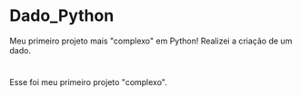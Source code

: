 # Dado_Python
Meu primeiro projeto mais "complexo" em Python! Realizei a criação de um dado.
#
Esse foi meu primeiro projeto "complexo".
